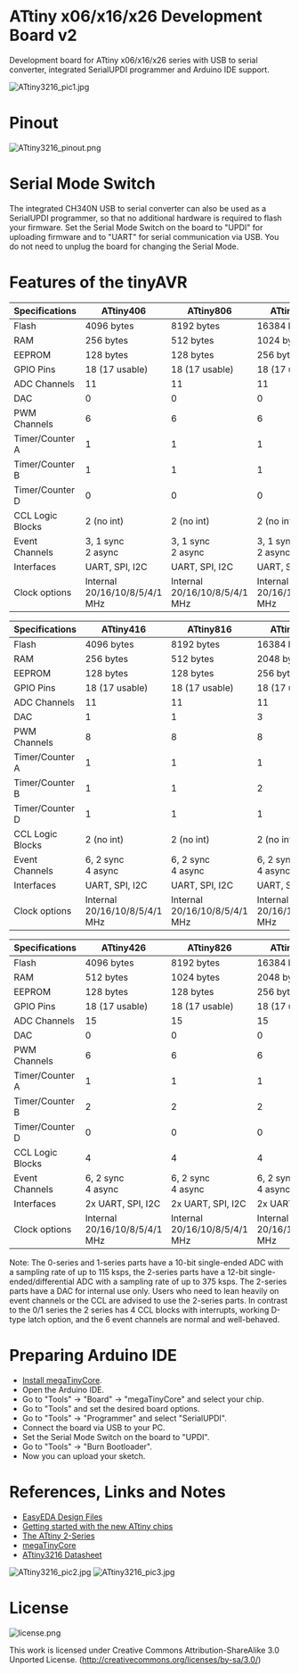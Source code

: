 # ATtiny x06/x16/x26 Development Board v2
Development board for ATtiny x06/x16/x26 series with USB to serial converter, integrated SerialUPDI programmer and Arduino IDE support.

![ATtiny3216_pic1.jpg](https://raw.githubusercontent.com/wagiminator/AVR-Development-Boards/master/ATtiny3216_DevBoard_v2/documentation/ATtiny3216_DevBoard_v2_pic1.jpg)

# Pinout
![ATtiny3216_pinout.png](https://raw.githubusercontent.com/wagiminator/AVR-Development-Boards/master/ATtiny3216_DevBoard_v2/documentation/ATtiny3216_DevBoard_v2_pinout.png)

# Serial Mode Switch
The integrated CH340N USB to serial converter can also be used as a SerialUPDI programmer, so that no additional hardware is required to flash your firmware. Set the Serial Mode Switch on the board to "UPDI" for uploading firmware and to "UART" for serial communication via USB. You do not need to unplug the board for changing the Serial Mode.

# Features of the tinyAVR

 Specifications |   ATtiny406   |   ATtiny806   |  ATtiny1606
----------------|---------------|---------------|--------------
Flash           |    4096 bytes |    8192 bytes |   16384 bytes
RAM             |     256 bytes |     512 bytes |    1024 bytes
EEPROM          |     128 bytes |     128 bytes |     256 bytes
GPIO Pins       | 18 (17 usable)| 18 (17 usable)| 18 (17 usable)
ADC Channels    | 11 | 11 | 11
DAC             |  0 |  0 |  0
PWM Channels    |  6 |  6 |  6
Timer/Counter A |  1 |  1 |  1
Timer/Counter B |  1 |  1 |  1
Timer/Counter D |  0 |  0 |  0
CCL Logic Blocks | 2 (no int) | 2 (no int) | 2 (no int) | 2 (no int)
Event Channels   | 3, 1 sync<br/> 2 async | 3, 1 sync<br/> 2 async  | 3, 1 sync<br/> 2 async | 3, 1 sync<br/> 2 async
Interfaces | UART, SPI, I2C | UART, SPI, I2C | UART, SPI, I2C | UART, SPI, I2C
Clock options | Internal 20/16/10/8/5/4/1 MHz | Internal 20/16/10/8/5/4/1 MHz | Internal 20/16/10/8/5/4/1 MHz

 Specifications |   ATtiny416   |   ATtiny816   |  ATtiny1616   |   ATtiny3216
----------------|---------------|---------------|---------------|----------------
Flash           |    4096 bytes |    8192 bytes |   16384 bytes |   32768 bytes
RAM             |     256 bytes |     512 bytes |    2048 bytes |    2048 bytes
EEPROM          |     128 bytes |     128 bytes |     256 bytes |     256 bytes
GPIO Pins       | 18 (17 usable)| 18 (17 usable)| 18 (17 usable)| 18 (17 usable)
ADC Channels    | 11 | 11 | 11 | 11
DAC             |  1 |  1 |  3 |  3
PWM Channels    |  8 |  8 |  8 |  8
Timer/Counter A |  1 |  1 |  1 |  1
Timer/Counter B |  1 |  1 |  2 |  2
Timer/Counter D |  1 |  1 |  1 |  1
CCL Logic Blocks|  2 (no int) |  2 (no int) |      2 (no int) |  2 (no int)
Event Channels  | 6, 2 sync<br/> 4 async | 6, 2 sync<br/> 4 async | 6, 2 sync<br/> 4 async | 6, 2 sync<br/> 4 async |
Interfaces | UART, SPI, I2C | UART, SPI, I2C | UART, SPI, I2C | UART, SPI, I2C
Clock options | Internal 20/16/10/8/5/4/1 MHz | Internal 20/16/10/8/5/4/1 MHz | Internal 20/16/10/8/5/4/1 MHz | Internal 20/16/10/8/5/4/1 MHz

 Specifications |    ATtiny426   |   ATtiny826   |   ATtiny1626  |  ATtiny3226   
----------------|----------------|---------------|---------------|---------------
Flash           |     4096 bytes |    8192 bytes |   16384 bytes |   32768 bytes 
RAM             |      512 bytes |    1024 bytes |    2048 bytes |    3072 bytes 
EEPROM          |      128 bytes |     128 bytes |     256 bytes |     256 bytes 
GPIO Pins       | 18 (17 usable) | 18 (17 usable)| 18 (17 usable)| 18 (17 usable)
ADC Channels    | 15 | 15 | 15 | 15
DAC             |  0 |  0 |  0 |  0
PWM Channels    |  6 |  6 |  6 |  6
Timer/Counter A |  1 |  1 |  1 |  1
Timer/Counter B |  2 |  2 |  2 |  2
Timer/Counter D |  0 |  0 |  0 |  0
CCL Logic Blocks|  4 |  4 |  4 |  4
Event Channels  | 6, 2 sync<br/> 4 async | 6, 2 sync<br/> 4 async | 6, 2 sync<br/> 4 async | 6, 2 sync<br/> 4 async |
Interfaces | 2x UART, SPI, I2C | 2x UART, SPI, I2C | 2x UART, SPI, I2C | 2x UART, SPI, I2C
Clock options | Internal 20/16/10/8/5/4/1 MHz | Internal 20/16/10/8/5/4/1 MHz | Internal 20/16/10/8/5/4/1 MHz | Internal 20/16/10/8/5/4/1 MHz

Note: The 0-series and 1-series parts have a 10-bit single-ended ADC with a sampling rate of up to 115 ksps, the 2-series parts have a 12-bit single-ended/differential ADC with a sampling rate of up to 375 ksps. The 2-series parts have a DAC for internal use only.
Users who need to lean heavily on event channels or the CCL are advised to use the 2-series parts. In contrast to the 0/1 series the 2 series has 4 CCL blocks with interrupts, working D-type latch option, and the 6 event channels are normal and well-behaved.

# Preparing Arduino IDE
- [Install megaTinyCore](https://github.com/SpenceKonde/megaTinyCore/blob/master/Installation.md).
- Open the Arduino IDE.
- Go to "Tools" -> "Board" -> "megaTinyCore" and select your chip.
- Go to "Tools" and set the desired board options.
- Go to "Tools" -> "Programmer" and select "SerialUPDI".
- Connect the board via USB to your PC.
- Set the Serial Mode Switch on the board to "UPDI".
- Go to "Tools" -> "Burn Bootloader".
- Now you can upload your sketch.

# References, Links and Notes
- [EasyEDA Design Files](https://oshwlab.com/wagiminator/y-attiny3216-development-board-smd_copy_copy)
- [Getting started with the new ATtiny chips](http://www.technoblogy.com/show?2OCH)
- [The ATtiny 2-Series](http://www.technoblogy.com/show?3UKF)
- [megaTinyCore](https://github.com/SpenceKonde/megaTinyCore)
- [ATtiny3216 Datasheet](https://ww1.microchip.com/downloads/aemDocuments/documents/MCU08/ProductDocuments/DataSheets/ATtiny3216-17-DataSheet-DS40002205A.pdf)

![ATtiny3216_pic2.jpg](https://raw.githubusercontent.com/wagiminator/AVR-Development-Boards/master/ATtiny3216_DevBoard_v2/documentation/ATtiny3216_DevBoard_v2_pic2.jpg)
![ATtiny3216_pic3.jpg](https://raw.githubusercontent.com/wagiminator/AVR-Development-Boards/master/ATtiny3216_DevBoard_v2/documentation/ATtiny3216_DevBoard_v2_pic3.jpg)

# License

![license.png](https://i.creativecommons.org/l/by-sa/3.0/88x31.png)

This work is licensed under Creative Commons Attribution-ShareAlike 3.0 Unported License. 
(http://creativecommons.org/licenses/by-sa/3.0/)
